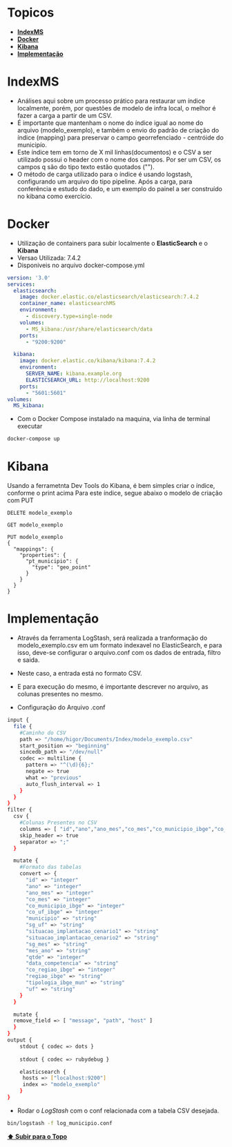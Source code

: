 
# Topicos 
- **[IndexMS](#IndexMS)**
- **[Docker](#Docker)**
- **[Kibana](#Kibana)**
- **[Implementação](#Implementação)**

# IndexMS 

- Análises aqui sobre um processo prático para restaurar um índice localmente, porém, por questões de modelo de infra local, o melhor é fazer a carga a partir de um CSV.
-  É importante que mantenham o nome do índice igual ao nome do arquivo (modelo_exemplo), e também o envio do padrão de criação do índice (mapping) para preservar o campo georrefenciado - centróide do municipío. 
- Este índice tem em torno de X mil linhas(documentos) e o CSV a ser utilizado possui o header com o nome dos campos. Por ser um CSV, os campos q são do tipo texto estão quotados ("").  
- O método de carga utilizado para o índice é usando logstash, configurando um arquivo do tipo pipeline. Após a carga, para conferência  e estudo do dado, e um exemplo do painel a ser construído no kibana como exercício.

# Docker

- Utilização de containers para subir localmente o __ElasticSearch__ e o __Kibana__ 
- Versao Utilizada: 7.4.2 
- Disponiveis no arquivo docker-compose.yml

``` yml
version: '3.0'
services:
  elasticsearch:
    image: docker.elastic.co/elasticsearch/elasticsearch:7.4.2
    container_name: elasticsearchMS
    environment:
      - discovery.type=single-node
    volumes:
      - MS_kibana:/usr/share/elasticsearch/data
    ports:
      - "9200:9200"

  kibana:
    image: docker.elastic.co/kibana/kibana:7.4.2
    environment:
      SERVER_NAME: kibana.example.org
      ELASTICSEARCH_URL: http://localhost:9200
    ports:
      - "5601:5601"
volumes:
  MS_kibana:
```

- Com o Docker Compose instalado na maquina, via linha de terminal executar 
``` sh 
docker-compose up
```





# Kibana

Usando a ferrametnta Dev Tools do Kibana, é bem simples criar o índice, conforme o print acima
Para este índice, segue abaixo o modelo de criação com PUT

``` http 
DELETE modelo_exemplo

GET modelo_exemplo

PUT modelo_exemplo
{
  "mappings": {
    "properties": {
      "pt_municipio": {
        "type": "geo_point"
      }
    }
  }
}

```

# Implementação

- Através da ferramenta LogStash, será realizada a tranformação do modelo_exemplo.csv em um formato indexavel no ElasticSearch, e para isso, deve-se configurar o arquivo.conf com os dados de entrada, filtro e saida.
- Neste caso, a entrada está no formato CSV.
- E para execução do mesmo, é importante descrever no arquivo, as colunas presentes no mesmo.

- Configuração do Arquivo  .conf

```sh
input {
  file {
    #Caminho do CSV 
    path => "/home/higor/Documents/Index/modelo_exemplo.csv"
    start_position => "beginning"
    sincedb_path => "/dev/null"
    codec => multiline {
      pattern => "^(\d){6};"
      negate => true
      what => "previous"
      auto_flush_interval => 1
    }
  }
}
filter {
  csv {
    #Colunas Presentes no CSV
    columns => [ "id","ano","ano_mes","co_mes","co_municipio_ibge","co_uf_ibge","municipio","sg_uf","situacao_implantacao_cenario1","situacao_implantacao_cenario2","sg_mes","mes_ano","qtde","data_competencia","pt_municipio","co_regiao_ibge","regiao_ibge","tipologia_ibge_mun","uf"]
    skip_header => true
    separator => ";"
  }

  mutate {
    #Formato das tabelas
    convert => {
      "id" => "integer"
      "ano" => "integer"
      "ano_mes" => "integer"
      "co_mes" => "integer"
      "co_municipio_ibge" => "integer"
      "co_uf_ibge" => "integer"
      "municipio" => "string"
      "sg_uf" => "string"
      "situacao_implantacao_cenario1" => "string"
      "situacao_implantacao_cenario2" => "string"
      "sg_mes" => "string"
      "mes_ano" => "string"
      "qtde" => "integer"
      "data_competencia" => "string"
      "co_regiao_ibge" => "integer"
      "regiao_ibge" => "string"
      "tipologia_ibge_mun" => "string"
      "uf" => "string"
    }
  }

  mutate {
  remove_field => [ "message", "path", "host" ]
  }
}
output {
    stdout { codec => dots }
    
    stdout { codec => rubydebug }

    elasticsearch {
     hosts => ["localhost:9200"]
     index => "modelo_exemplo"
    }
}
```


- Rodar o *LogStash* com o conf relacionada com a tabela CSV desejada.


 ```sh 
 bin/logstash -f log_municipio.conf
 ```

**[⬆ Subir para o Topo](#Topicos)**



